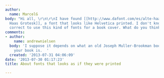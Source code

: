 ```yaml
---
author:
  name: MarcelG
body: "Hi all, \r\n\r\nI have found [[http://www.dafont.com/es/alte-haas-grotesk.font|Alte
  Haas Grotesk]], a font that looks like Helvetica printed. I don't know if is very
  correct to use this kind of fonts for a book cover. What do you think?\r\n\r\nM. "
comments:
- author:
    name: andrewnielsen
  body: 'I suppose it depends on what an old Joseph Muller-Brookman book is and what
    your book is.  '
  created: '2013-07-31 04:06:09'
date: '2013-07-30 01:17:23'
title: About fonts that looks as if they were printed

---
```

